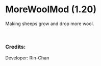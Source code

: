# MoreWoolMod (1.20)
Making sheeps grow and drop more wool.<br>

<br>

### Credits:
Developer: Rin-Chan